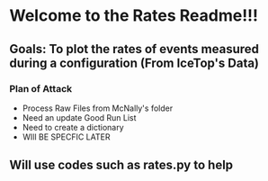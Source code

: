 # Welcome to the Rates Readme!!! 
  ## Goals: To plot the rates of events measured during a configuration (From IceTop's Data)
### Plan of Attack 
- Process Raw Files from McNally's folder 
- Need an update Good Run List
- Need to create a dictionary 
- WIll BE SPECFIC LATER
## Will use codes such as rates.py to help 
  
